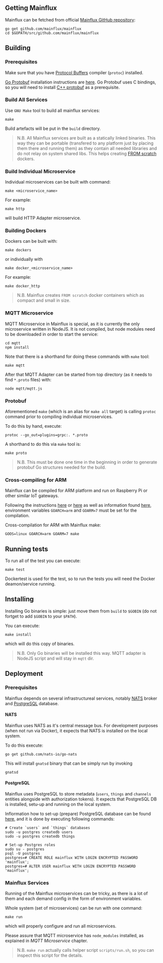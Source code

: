 ## Getting Mainflux

Mainflux can be fetched from official [Mainflux GitHub repository](https://github.com/Mainflux/mainflux):

```
go get github.com/mainflux/mainflux
cd $GOPATH/src/github.com/mainflux/mainflux
```

## Building

### Prerequisites
Make sure that you have [Protocol Buffers](https://developers.google.com/protocol-buffers/) compiler (`protoc`) installed.

[Go Protobuf](https://github.com/golang/protobuf) installation instructions are [here](https://github.com/golang/protobuf#installation).
Go Protobuf uses C bindings, so you will need to install [C++ protobuf](https://github.com/google/protobuf) as a prerequisite.

### Build All Services

Use `GNU Make` tool to build all mainflux services:

```
make
```

Build artefacts will be put in the `build` directory.

> N.B. All Mainflux services are built as a statically linked binaries. This way they can be portable (transfered to any platform just by placing them there and running them) as they contain all needed libraries and do not relay on system shared libs. This helps creating [FROM scratch](https://hub.docker.com/_/scratch/) dockers.

### Build Individual Microservice
Individual microservices can be built with command:

```
make <microservice_name>
```

For example:

```
make http
```

will build HTTP Adapter microservice.

### Building Dockers

Dockers can be built with:

```
make dockers
```

or individually with

```
make docker_<microservice_name>
```

For example:

```
make docker_http
```

> N.B. Mainflux creates `FROM scratch` docker containers which as compact and small in size.

### MQTT Microservice
MQTT Microservice in Mainflux is special, as it is currently the only microservice written in NodeJS. It is not compiled,
but node modules need to be downloaded in order to start the service:

```
cd mqtt
npm install
```

Note that there is a shorthand for doing these commands with `make` tool:

```
make mqtt
```

After that MQTT Adapter can be started from top directory (as it needs to find `*.proto` files) with:
```
node mqtt/mqtt.js
```

### Protobuf
Aforementioned  `make` (which is an alias for `make all` target) is calling `protoc` command prior to compiling individual microservices.

To do this by hand, execute:

```
protoc --go_out=plugins=grpc:. *.proto
```

A shorthand to do this via `make` tool is:

```
make proto
```

> N.B. This must be done one time in the beginning in order to generate protobuf Go structures needed for the build.

### Cross-compiling for ARM
Mainflux can be compiled for ARM platform and run on Raspberry Pi or other similar IoT gateways.

Following the instructions [here](https://dave.cheney.net/2015/08/22/cross-compilation-with-go-1-5) or [here](https://www.alexruf.net/golang/arm/raspberrypi/2016/01/16/cross-compile-with-go-1-5-for-raspberry-pi.html) as well as information
found [here](https://github.com/golang/go/wiki/GoArm), environment variables `GOARCH=arm` and `GOARM=7` must be set for the compilation.

Cross-compilation for ARM with Mainflux make:

```
GOOS=linux GOARCH=arm GOARM=7 make
```

## Running tests
To run all of the test you  can execute:
```
make test
```
Dockertest is used for the test, so to run the tests you will need the Docker deamon/service running.

## Installing
Installing Go binaries is simple: just move them from `build` to `$GOBIN` (do not fortget to add `$GOBIN` to your `$PATH`).

You can execute:

```
make install
```

which will do this copy of binaries.

> N.B. Only Go binaries will be installed this way. MQTT adapter is NodeJS script and will stay in `mqtt` dir.

## Deployment

### Prerequisites
Mainflux depends on several infrastructureal services, notably [NATS](https://www.nats.io/) broker and [PostgreSQL](https://www.postgresql.org/) database.

#### NATS
Mainflux uses NATS as it's central message bus. For development purposes (when not run via Docker), it expects that NATS is installed on the local system.

To do this execute:

```
go get github.com/nats-io/go-nats
```

This will install `gnatsd` binary that can be simply run by invoking

```
gnatsd
```

#### PostgreSQL
Mainflux uses PostgreSQL to store metadata (`users`, `things` and `channels` entities alongside with authorization tokens).
It expects that PostgreSQL DB is installed, setu-up and running on the local system.

Inflormation how to set-up (prepare) PostgreSQL database can be found [here](https://support.rackspace.com/how-to/postgresql-creating-and-dropping-roles/),
and it is done by executing following commands:

```
# Create `users` and `things` databases
sudo -u postgres createdb users
sudo -u postgres createdb things

# Set-up Postgres roles
sudo su - postgres
psql -U postgres
postgres=# CREATE ROLE mainflux WITH LOGIN ENCRYPTED PASSWORD 'mainflux';
postgres=# ALTER USER mainflux WITH LOGIN ENCRYPTED PASSWORD 'mainflux';
```

### Mainflux Services
Running of the Mainflux microservices can be tricky, as there is a lot of them and each demand config in the form of environment variables.

Whole system (set of microservices) can be run with one command:

```
make run
```

which will properly configure and run all microservices.

Please assure that MQTT microservice has `node_modules` installed, as explained in _MQTT Microservice_ chapter.

> N.B. `make run` actually calls helper script `scripts/run.sh`, so you can inspect this script for the details.
